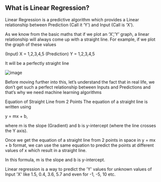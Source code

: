 ## What is Linear Regression?


Linear Regression is a predictive algorithm which provides a Linear relationship between Prediction (Call it ‘Y’) and Input (Call is ‘X’).

As we know from the basic maths that if we plot an ‘X’,’Y’ graph, a linear relationship will always come up with a straight line. For example, if we plot the graph of these values

(Input) X = 1,2,3,4,5
(Prediction) Y = 1,2,3,4,5

It will be a perfectly straight line

![image](https://user-images.githubusercontent.com/62272672/173242723-8abf50e7-6d92-49b1-8be9-3b66c15c2d73.png)


Before moving further into this, let’s understand the fact that in real life, we don’t get such a perfect relationship between Inputs and Predictions and that’s why we need machine learning algorithms


Equation of Straight Line from 2 Points
The equation of a straight line is written using

y = mx + b, 

where m is the slope (Gradient) and b is y-intercept (where the line crosses the Y axis).

Once we get the equation of a straight line from 2 points in space in y = mx + b format, we can use the same equation to predict the points at different values of x which result in a straight line.

In this formula, m is the slope and b is y-intercept.

Linear regression is a way to predict the 'Y' values for unknown values of Input 'X' like 1.5, 0.4, 3.6, 5.7 and even for -1, -5, 10 etc.
